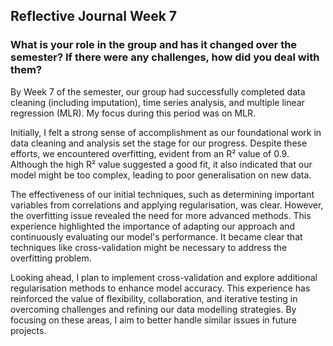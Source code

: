 ## Reflective Journal Week 7
### What is your role in the group and has it changed over the semester? If there were any challenges, how did you deal with them?

By Week 7 of the semester, our group had successfully completed data cleaning (including imputation), time series analysis, and multiple linear regression (MLR). My focus during this period was on MLR.

Initially, I felt a strong sense of accomplishment as our foundational work in data cleaning and analysis set the stage for our progress. Despite these efforts, we encountered overfitting, evident from an R² value of 0.9. Although the high R² value suggested a good fit, it also indicated that our model might be too complex, leading to poor generalisation on new data.

The effectiveness of our initial techniques, such as determining important variables from correlations and applying regularisation, was clear. However, the overfitting issue revealed the need for more advanced methods. This experience highlighted the importance of adapting our approach and continuously evaluating our model's performance. It became clear that techniques like cross-validation might be necessary to address the overfitting problem.

Looking ahead, I plan to implement cross-validation and explore additional regularisation methods to enhance model accuracy. This experience has reinforced the value of flexibility, collaboration, and iterative testing in overcoming challenges and refining our data modelling strategies. By focusing on these areas, I aim to better handle similar issues in future projects.
